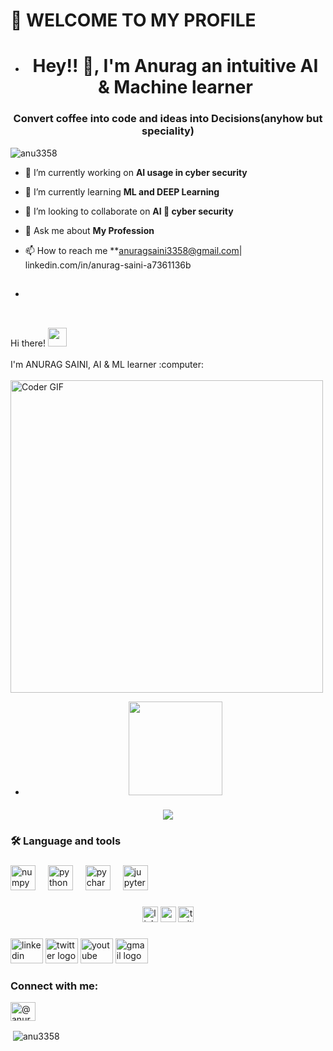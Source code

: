  <h1>👋 WELCOME TO MY PROFILE</h1>
</body>
</html>
              
- <h1 align="center">Hey!! 👋, I'm Anurag an intuitive AI & Machine learner</h1>
<h3 align="center">Convert coffee into code and ideas into Decisions(anyhow but speciality)</h3>

<p align="left"> <img src="https://komarev.com/ghpvc/?username=anu3358&label=Profile%20views&color=0e75b6&style=flat" alt="anu3358" /> </p>

- 🔭 I’m currently working on **AI usage in cyber security**

- 🌱 I’m currently learning **ML and DEEP Learning**

- 👯 I’m looking to collaborate on **AI 🤝 cyber security**

- 💬 Ask me about **My Profession**

- 📫 How to reach me **anuragsaini3358@gmail.com| linkedin.com/in/anurag-saini-a7361136b
- 
  <h2 align="left">
 <abc>
  <br>Hi there! <img src="https://user-images.githubusercontent.com/42378118/110234147-e3259600-7f4e-11eb-95be-0c4047144dea.gif" width="30"><br>
  <br> I'm  ANURAG SAINI, AI & ML learner :computer:<br>
  <br>
  
   <img src="https://media.giphy.com/media/SWoSkN6DxTszqIKEqv/giphy.gif" alt="Coder GIF" width="500">
 </abc>
</h2> 

 
- <div align="center">
  <img height="150" src="https://media.giphy.com/media/M9gbBd9nbDrOTu1Mqx/giphy.gif"  />
</div>

###

<div align="center">
  <img src="https://visitor-badge.laobi.icu/badge?page_id=maurodesouza .maurodesouza &"  />
</div>

###

<h3 align="left">🛠 Language and tools</h3>

###

<div align="left">
  <img src="https://cdn.jsdelivr.net/gh/devicons/devicon/icons/numpy/numpy-original.svg" height="40" alt="numpy logo"  />
  <img width="12" />
  <img src="https://cdn.jsdelivr.net/gh/devicons/devicon/icons/python/python-original.svg" height="40" alt="python logo"  />
  <img width="12" />
  <img src="https://cdn.jsdelivr.net/gh/devicons/devicon/icons/pycharm/pycharm-original.svg" height="40" alt="pycharm logo"  />
  <img width="12" />
  <img src="https://cdn.jsdelivr.net/gh/devicons/devicon/icons/jupyter/jupyter-original.svg" height="40" alt="jupyter logo"  />
</div>

###

<div align="center">
  <img src="https://img.shields.io/static/v1?message=LinkedIn&logo=linkedin&label=&color=0077B5&logoColor=white&labelColor=&style=for-the-badge" height="25" alt="linkedin logo"  />
  <img src="https://img.shields.io/static/v1?message=Youtube&logo=youtube&label=&color=FF0000&logoColor=white&labelColor=&style=for-the-badge" height="25" alt="youtube logo"  />
  <img src="https://img.shields.io/static/v1?message=Twitter&logo=twitter&label=&color=1DA1F2&logoColor=white&labelColor=&style=for-the-badge" height="25" alt="twitter logo"  />
</div>

###

<div align="left">
  <img src="https://raw.githubusercontent.com/maurodesouza/profile-readme-generator/master/src/assets/icons/social/linkedin/default.svg" width="52" height="40" alt="linkedin logo"  />
  <img src="https://raw.githubusercontent.com/maurodesouza/profile-readme-generator/master/src/assets/icons/social/twitter/default.svg" width="52" height="40" alt="twitter logo"  />
  <img src="https://raw.githubusercontent.com/maurodesouza/profile-readme-generator/master/src/assets/icons/social/youtube/default.svg" width="52" height="40" alt="youtube logo"  />
  <img src="https://raw.githubusercontent.com/maurodesouza/profile-readme-generator/master/src/assets/icons/social/gmail/default.svg" width="52" height="40" alt="gmail logo"  />
</div>

###

<h3 align="left">Connect with me:</h3>
<p align="left">
<a href="https://linkedin.com/in/@anurags60327038" target="blank"><img align="center" src="https://raw.githubusercontent.com/rahuldkjain/github-profile-readme-generator/master/src/images/icons/Social/linked-in-alt.svg" alt="@anurags60327038" height="30" width="40" /></a>
</p>

<p>&nbsp;<img align="center" src="https://github-readme-stats.vercel.app/api?username=anu3358&show_icons=true&locale=en" alt="anu3358" /></p>
 
 
 

 


 
